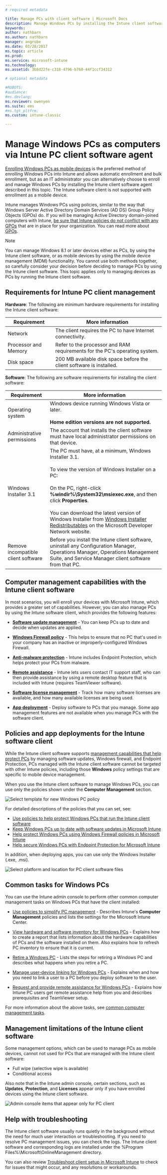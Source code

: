 ```yaml
---
# required metadata

title: Manage PCs with client software | Microsoft Docs
description: Manage Windows PCs by installing the Intune client software.
keywords:
author: nathbarn
ms.author: nathbarn
manager: angrobe
ms.date: 03/28/2017
ms.topic: article
ms.prod:
ms.service: microsoft-intune
ms.technology:
ms.assetid: 3b8d22fe-c318-4796-b760-44f1ccf34312

# optional metadata

#ROBOTS:
#audience:
#ms.devlang:
ms.reviewer: owenyen
ms.suite: ems
#ms.tgt_pltfrm:
ms.custom: intune-classic

---
```


# Manage Windows PCs as computers via Intune PC client software agent

[Enrolling Windows PCs as mobile devices](set-up-windows-device-management-with-microsoft-intune.md) is the preferred method of enrolling Windows PCs into Intune and allows automatic enrollment and bulk enrollment, but as an IT administrator you can alternatively choose to enroll and manage Windows PCs by installing the Intune client software agent described in this topic. The Intune software client is not supported with enrollment as a mobile device.

Intune manages Windows PCs using policies, similar to the way that Windows Server Active Directory Domain Services (AD DS) Group Policy Objects (GPOs) do. If you will be managing Active Directory domain-joined computers with Intune, [be sure that Intune policies do not conflict with any GPOs](resolve-gpo-and-microsoft-intune-policy-conflicts.md) that are in place for your organization. You can read more about [GPOs](https://technet.microsoft.com/library/hh147307.aspx).

> [!NOTE]
> You can manage Windows 8.1 or later devices either as PCs, by using the Intune client software, or as mobile devices by using the mobile device management (MDM) functionality. You cannot use both methods together, so carefully consider your decision before deciding to manage PCs by using the Intune client software. This topic applies only to managing devices as PCs by running the Intune client software.

## Requirements for Intune PC client management

**Hardware**:
The following are minimum hardware requirements for installing the Intune client software:

|Requirement|More information|
|---------------|--------------------|
|Network|The client requires the PC to have Internet connectivity.|
|Processor and Memory|Refer to the processor and RAM requirements for the PC's operating system.|
|Disk space|200 MB available disk space before the client software is installed.|

**Software**:
The following are software requirements for installing the client software:

|Requirement|More information|
|---------------|--------------------|
|Operating system | Windows device running Windows Vista or later. </br></br>**Home edition versions are not supported.**|
|Administrative permissions|The account that installs the client software must have local administrator permissions on that device.|
|Windows Installer 3.1|The PC must have, at a minimum, Windows Installer 3.1.<br /><br />To view the version of Windows Installer on a PC:<br /><br />  On the PC, right-click **%windir%\System32\msiexec.exe**, and then click **Properties**.<br /><br />You can download the latest version of Windows Installer from [Windows Installer Redistributables](http://go.microsoft.com/fwlink/?LinkID=234258) on the Microsoft Developer Network website.|
|Remove incompatible client software|Before you install the Intune client software, uninstall any Configuration Manager, Operations Manager, Operations Management Suite, and Service Manager client software from that PC.|

## Computer management capabilities with the Intune client software
In most scenarios, you will enroll your devices with Microsoft Intune, which provides a greater set of capabilities. However, you can also manage PCs by using the Intune software client, which provides the following features:

-   **[Software update management](/intune/deploy-use/keep-windows-pcs-up-to-date-with-software-updates-in-microsoft-intune)** - You can keep PCs up to date and decide when updates are applied.

-   **[Windows Firewall policy](/intune/deploy-use/help-protect-windows-pcs-using-windows-firewall-policies-in-microsoft-intune)** - This helps to ensure that no PC that's used in your company has an inactive or improperly-configured Windows Firewall.

-   **[Anti-malware protection](/intune/deploy-use/help-secure-windows-pcs-with-endpoint-protection-for-microsoft-intune)** - Intune includes Endpoint Protection, which helps protect your PCs from malware.

-   **[Remote assistance](/intune/deploy-use/common-windows-pc-management-tasks-with-the-microsoft-intune-computer-client#request-and-provide-remote-assistance-to-windows-pcs-that-use-the-intune-client-software )** - Intune lets users contact IT support staff, who can then provide assistance by using a remote desktop feature that is included with Intune (requires TeamViewer software).

-   **[Software license management](/intune/deploy-use/manage-license-agreements-for-windows-pc-software-in-microsoft-intune)** - Track how many software licenses are available, and how many available licenses are being used.
-   **[App deployment](/intune/deploy-use/add-apps-for-windows-pcs-in-microsoft-intune)** - Deploy software to PCs that you manage. Some app management features are not available when you manage PCs with the software client.

<!-- - **Compliance settings reporting** -->

## Policies and app deployments for the Intune software client

While the Intune client software supports [management capabilities that help protect PCs](policies-to-protect-windows-pcs-in-microsoft-intune.md) by managing software updates, Windows firewall, and Endpoint Protection, PCs managed with the Intune client software cannot be targeted with other Intune policies, including those **Windows** policy settings that are specific to mobile device management.

When you use the Intune client software to manage Windows PCs, you can use only the policies shown under the **Computer Management** section.

  ![Select template for new Windows PC policy](../media/select-template-for-pc-policy.png)

For detailed descriptions of the policies that you can set, see:

- [Use policies to help protect Windows PCs that run the Intune client software](https://docs.microsoft.com/intune/deploy-use/policies-to-protect-windows-pcs-in-microsoft-intune)
- [Keep Windows PCs up to date with software updates in Microsoft Intune](https://docs.microsoft.com/intune/deploy-use/keep-windows-pcs-up-to-date-with-software-updates-in-microsoft-intune)
- [Help protect Windows PCs using Windows Firewall policies in Microsoft Intune](https://docs.microsoft.com/intune/deploy-use/help-protect-windows-pcs-using-windows-firewall-policies-in-microsoft-intune)
- [Help secure Windows PCs with Endpoint Protection for Microsoft Intune](https://docs.microsoft.com/intune/deploy-use/help-secure-windows-pcs-with-endpoint-protection-for-microsoft-intune)

In addition, when deploying apps, you can use only the Windows Installer (.exe, .msi).

  ![Select platform and location for PC client software files](../media/select-platform-of-software-files-for-pc-agent.png)

## Common tasks for Windows PCs

You can use the Intune admin console to perform other common computer management tasks on Windows PCs that have the client installed:
- [Use policies to simplify PC management](use-policies-to-simplify-windows-pc-management.md) - Describes Intune's **Computer Management** policies and lists the settings for the Microsoft Intune Center.

- [View hardware and software inventory for Windows PCs](view-hardware-and-software-inventory-for-windows-pcs-in-microsoft-intune.md) - Explains how to create a report that lists information about the hardware capabilities of PCs and the software installed on them. Also explains how to refresh PC inventory to ensure that it is current.
- [Retire a Windows PC](retire-a-windows-pc-with-microsoft-intune.md) - Lists the steps for retiring a Windows PC and describes what happens when you retire a PC.
- [Manage user-device linking for Windows PCs](manage-user-device-linking-for-windows-pcs-with-microsoft-intune.md) - Explains when and how you need to link a user to a PC before you deploy software to the user.
- [Request and provide remote assistance for Windows PCs](request-and-provide-remote-assistance-for-windows-pcs-in-microsoft-intune.md) - Explains how Intune PC users get remote assistance help from you and describes prerequisites and TeamViewer setup.

For more information about the above tasks, see [common computer management tasks](common-windows-pc-management-tasks-with-the-microsoft-intune-computer-client.md).

## Management limitations of the Intune client software

Some management options, which can be used to manage PCs as mobile devices, cannot not used for PCs that are managed with the Intune client software:

-   Full wipe (selective wipe is available)
-   Conditional access

Also note that in the Intune admin console, certain sections, such as **Updates**, **Protection**, and **Licenses** appear only if you have enrolled devices using the Intune client software.

  ![Admin console items that appear only for PC client](../media/admin-console-settings-only-for-pc-agent.png)

## Help with troubleshooting

The Intune client software usually runs quietly in the background without the need for much user interaction or troubleshooting. If you need to resolve PC management issues, you can check the logs. The Intune client software and corresponding logs are installed under the %Program Files%\Microsoft\OnlineManagement directory.

You can also review [Troubleshoot client setup in Microsoft Intune](/intune/troubleshoot/troubleshoot-client-setup-in-microsoft-intune) to check for issues that might occur, and any resolutions or workarounds.
